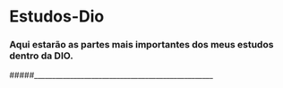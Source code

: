 # Estudos-Dio

### Aqui estarão as partes mais importantes dos meus estudos dentro da DIO.

#####__________________________________________________

